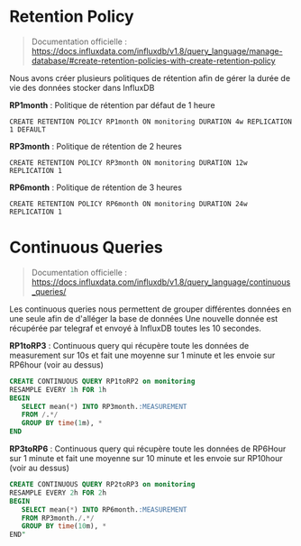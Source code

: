 # Retention Policy

> Documentation officielle : https://docs.influxdata.com/influxdb/v1.8/query_language/manage-database/#create-retention-policies-with-create-retention-policy

Nous avons créer plusieurs politiques de rétention afin de gérer la durée de vie des données stocker dans InfluxDB

**RP1month** : Politique de rétention par défaut de 1 heure

`CREATE RETENTION POLICY RP1month ON monitoring DURATION 4w REPLICATION 1 DEFAULT`

**RP3month** : Politique de rétention de 2 heures

`CREATE RETENTION POLICY RP3month ON monitoring DURATION 12w REPLICATION 1`

**RP6month** : Politique de rétention de 3 heures

`CREATE RETENTION POLICY RP6month ON monitoring DURATION 24w REPLICATION 1`

# Continuous Queries

> Documentation officielle : https://docs.influxdata.com/influxdb/v1.8/query_language/continuous_queries/

Les continuous queries nous permettent de grouper différentes données en une seule afin de d'alléger la base de données 
Une nouvelle donnée est récupérée par telegraf et envoyé à InfluxDB toutes les 10 secondes.

**RP1toRP3** : Continuous query qui récupère toute les données de measurement sur 10s et fait une moyenne sur 1 minute et les envoie sur RP6hour (voir au dessus) 

```sql
CREATE CONTINUOUS QUERY RP1toRP2 on monitoring
RESAMPLE EVERY 1h FOR 1h 
BEGIN 
   SELECT mean(*) INTO RP3month.:MEASUREMENT 
   FROM /.*/ 
   GROUP BY time(1m), * 
END
```

**RP3toRP6** : Continuous query qui récupère toute les données de RP6Hour sur 1 minute et fait une moyenne sur 10 minute et les envoie sur RP10hour (voir au dessus) 

```sql
CREATE CONTINUOUS QUERY RP2toRP3 on monitoring 
RESAMPLE EVERY 2h FOR 2h 
BEGIN 
   SELECT mean(*) INTO RP6month.:MEASUREMENT 
   FROM RP3month./.*/ 
   GROUP BY time(10m), * 
END"
```
